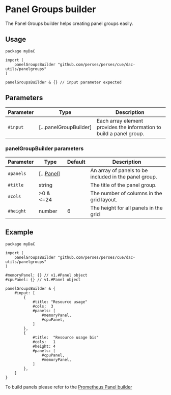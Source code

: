 # Panel Groups builder

The Panel Groups builder helps creating panel groups easily.

## Usage

```cue
package myDaC

import (
    panelGroupsBuilder "github.com/perses/perses/cue/dac-utils/panelgroups"
)

panelGroupsBuilder & {} // input parameter expected
```

## Parameters

| Parameter | Type                   | Description                                                         |
|-----------|------------------------|---------------------------------------------------------------------|
| `#input`  | [...panelGroupBuilder] | Each array element provides the information to build a panel group. |

### panelGroupBuilder parameters

| Parameter | Type                                                     | Default | Description                                           |
|-----------|----------------------------------------------------------|---------|-------------------------------------------------------|
| `#panels` | [...[Panel](../../api/dashboard.md#panel-specification)] |         | An array of panels to be included in the panel group. |
| `#title`  | string                                                   |         | The title of the panel group.                         |
| `#cols`   | >0 & <=24                                                |         | The number of columns in the grid layout.             |
| `#height` | number                                                   | 6       | The height for all panels in the grid                 |

## Example

```cue
package myDaC

import (
    panelGroupsBuilder "github.com/perses/perses/cue/dac-utils/panelgroups"
)

#memoryPanel: {} // v1.#Panel object
#cpuPanel: {} // v1.#Panel object

panelGroupsBuilder & {
	#input: [
		{
			#title: "Resource usage"
			#cols:  3
			#panels: [
				#memoryPanel,
				#cpuPanel,
			]
		},
		{
			#title:  "Resource usage bis"
			#cols:   1
			#height: 4
			#panels: [
				#cpuPanel,
				#memoryPanel,
			]
		},
	]
}
```

To build panels please refer to the [Prometheus Panel builder](prometheus/panel.md)
